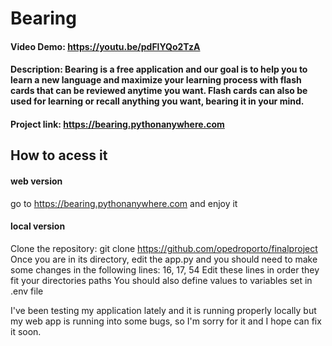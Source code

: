 # Bearing
#### Video Demo:  https://youtu.be/pdFlYQo2TzA
#### Description: Bearing is a free application and our goal is to help you to learn a new language and maximize your learning process with flash cards that can be reviewed anytime you want. Flash cards can also be used for learning or recall anything you want, bearing it in your mind.
#### Project link: https://bearing.pythonanywhere.com

## How to acess it
#### web version
go to https://bearing.pythonanywhere.com and enjoy it
#### local version
Clone the repository: git clone https://github.com/opedroporto/finalproject
Once you are in its directory, edit the app.py and you should need to make some changes in the following lines:
16, 17, 54
Edit these lines in order they fit your directories paths
You should also define values to variables set in .env file



I've been testing my application lately and it is running properly locally but my web app is running into some bugs, so I'm sorry for it and I hope can fix it soon.
